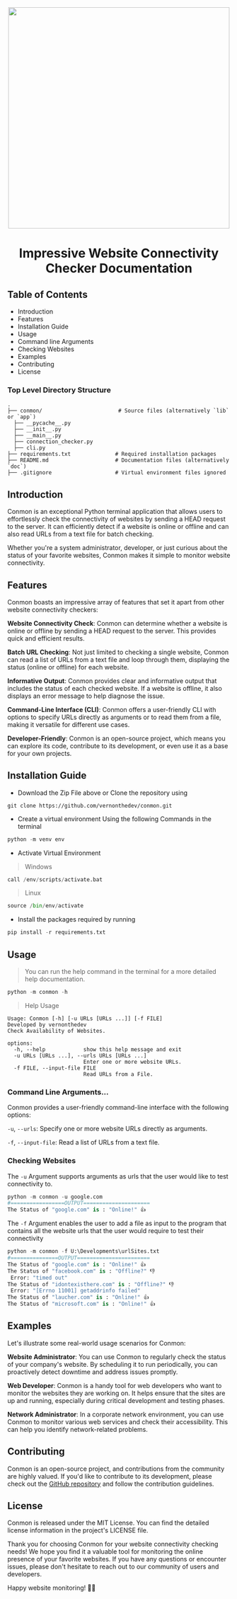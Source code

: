 <div align="center">
 <img src="https://github.com/vernonthedev/conmon/assets/108737724/dbef586a-bd26-4853-9381-c1a264ecb92b" width="500px"/>

</div>
<h1 align="center">Impressive Website Connectivity Checker Documentation</h1>

## Table of Contents
<ul>
 <li>Introduction</li>
 <li>Features</li>
 <li>Installation Guide</li>
 <li>Usage</li>
  <li>Command line Arguments</li>
  <li>Checking Websites</li>
 <li>Examples</li>
 <li>Contributing</li>
 <li>License</li>
</ul>

### Top Level Directory Structure

    .
    ├── conmon/                        # Source files (alternatively `lib` or `app`)
      ├── __pycache__.py 
      ├── __init__.py 
      ├── __main__.py 
      ├── connection_checker.py 
      ├── cli.py 
    ├── requirements.txt              # Required installation packages
    ├── README.md                     # Documentation files (alternatively `doc`)
    ├── .gitignore                    # Virtual environment files ignored
    
## Introduction
Conmon is an exceptional Python terminal application that allows users to effortlessly check the connectivity of websites by sending a HEAD request to the server. It can efficiently detect if a website is online or offline and can also read URLs from a text file for batch checking.

Whether you're a system administrator, developer, or just curious about the status of your favorite websites, Conmon makes it simple to monitor website connectivity.

## Features
Conmon boasts an impressive array of features that set it apart from other website connectivity checkers:

<strong>Website Connectivity Check</strong>: Conmon can determine whether a website is online or offline by sending a HEAD request to the server. This provides quick and efficient results.

<strong>Batch URL Checking</strong>: Not just limited to checking a single website, Conmon can read a list of URLs from a text file and loop through them, displaying the status (online or offline) for each website.

<strong>Informative Output</strong>: Conmon provides clear and informative output that includes the status of each checked website. If a website is offline, it also displays an error message to help diagnose the issue.

<strong>Command-Line Interface (CLI)</strong>: Conmon offers a user-friendly CLI with options to specify URLs directly as arguments or to read them from a file, making it versatile for different use cases.

<strong>Developer-Friendly</strong>: Conmon is an open-source project, which means you can explore its code, contribute to its development, or even use it as a base for your own projects.


  ## Installation Guide
  <ul>
      <li>Download the Zip File above or Clone the repository using </li>
  </ul>
  
```
git clone https://github.com/vernonthedev/conmon.git
```
<ul>
      <li>Create a virtual environment Using the following Commands in the terminal </li>
</ul>

```python
python -m venv env
```
<ul>
      <li>Activate Virtual Environment</li>
</ul>

>Windows
```python
call /env/scripts/activate.bat
```

>Linux
```python
source /bin/env/activate
```
<ul>
      <li>Install the packages required by running </li>
</ul>

```python
pip install -r requirements.txt
```

## Usage
> You can run the help command in the terminal for a more detailed help documentation.
```python
python -m conmon -h
```
> Help Usage
```
Usage: Conmon [-h] [-u URLs [URLs ...]] [-f FILE]
Developed by vernonthedev
Check Availability of Websites.

options:
  -h, --help            show this help message and exit
  -u URLs [URLs ...], --urls URLs [URLs ...]
                        Enter one or more website URLs.
  -f FILE, --input-file FILE
                        Read URLs from a File.
```

### Command Line Arguments...
Conmon provides a user-friendly command-line interface with the following options:

```-u```, ```--urls```: Specify one or more website URLs directly as arguments.

```-f```, ```--input-file```: Read a list of URLs from a text file.

### Checking Websites
The ```-u``` Argument supports arguments as urls that the user would like to test connectivity to.
```python
python -m conmon -u google.com
#=================OUTPUT=====================
The Status of "google.com" is : "Online!" 👍
```
The ```-f``` Argument enables the user to add a file as input to the program that contains all the website urls that the user would require to test their connectivity
```python
python -m conmon -f U:\Developments\urlSites.txt
#===============OUTPUT=======================
The Status of "google.com" is : "Online!" 👍
The Status of "facebook.com" is : "Offline?" 👎 
 Error: "timed out"
The Status of "idontexisthere.com" is : "Offline?" 👎 
 Error: "[Errno 11001] getaddrinfo failed"
The Status of "laucher.com" is : "Online!" 👍
The Status of "microsoft.com" is : "Online!" 👍
```


## Examples
Let's illustrate some real-world usage scenarios for Conmon:

<strong>Website Administrator</strong>: You can use Conmon to regularly check the status of your company's website. By scheduling it to run periodically, you can proactively detect downtime and address issues promptly.

<strong>Web Developer</strong>: Conmon is a handy tool for web developers who want to monitor the websites they are working on. It helps ensure that the sites are up and running, especially during critical development and testing phases.

<strong>Network Administrator</strong>: In a corporate network environment, you can use Conmon to monitor various web services and check their accessibility. This can help you identify network-related problems.

## Contributing
Conmon is an open-source project, and contributions from the community are highly valued. If you'd like to contribute to its development, please check out the <a href="https://github.com/vernonthedev/conmon.git">GitHub repository</a> and follow the contribution guidelines.

## License
Conmon is released under the MIT License. You can find the detailed license information in the project's LICENSE file.

Thank you for choosing Conmon for your website connectivity checking needs! We hope you find it a valuable tool for monitoring the online presence of your favorite websites. If you have any questions or encounter issues, please don't hesitate to reach out to our community of users and developers.

Happy website monitoring! 🚀🌐
